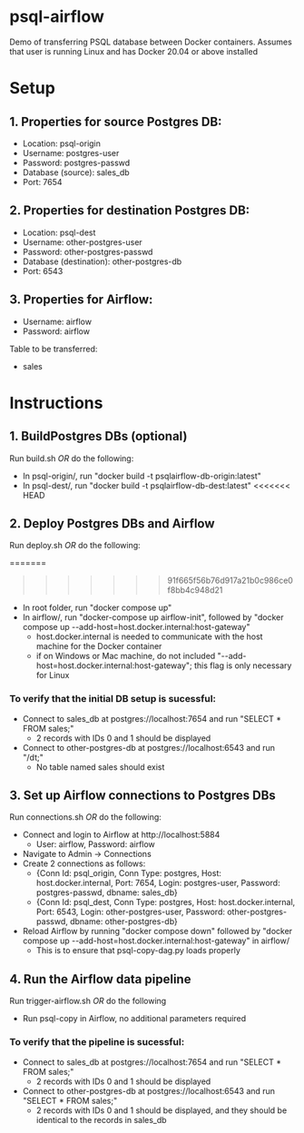 # psql-airflow
 Demo of transferring PSQL database between Docker containers. Assumes that user is running Linux and has Docker 20.04 or above installed

# Setup

## 1. Properties for source Postgres DB:
- Location: psql-origin
- Username: postgres-user
- Password: postgres-passwd
- Database (source): sales_db
- Port: 7654

## 2. Properties for destination Postgres DB:
- Location: psql-dest
- Username: other-postgres-user
- Password: other-postgres-passwd
- Database (destination): other-postgres-db
- Port: 6543

## 3. Properties for Airflow:
- Username: airflow
- Password: airflow

Table to be transferred:
- sales
# Instructions

## 1. BuildPostgres DBs (optional)
Run build.sh *OR* do the following:

- In psql-origin/, run "docker build -t psqlairflow-db-origin:latest" 
- In psql-dest/, run "docker build -t psqlairflow-db-dest:latest" 
<<<<<<< HEAD
## 2. Deploy Postgres DBs and Airflow
Run deploy.sh *OR* do the following:

=======
>>>>>>> 91f665f56b76d917a21b0c986ce0f8bb4c948d21
- In root folder, run "docker compose up"
- In airflow/, run "docker-compose up airflow-init", followed by "docker compose up --add-host=host.docker.internal:host-gateway"
    - host.docker.internal is needed to communicate with the host machine for the Docker container
    - if on Windows or Mac machine, do not included "--add-host=host.docker.internal:host-gateway"; this flag is only necessary for Linux
### To verify that the initial DB setup is sucessful:
- Connect to sales_db at postgres://localhost:7654 and run "SELECT * FROM sales;"
    - 2 records with IDs 0 and 1 should be displayed
- Connect to other-postgres-db at postgres://localhost:6543 and run "/dt;"
    - No table named sales should exist

## 3. Set up Airflow connections to Postgres DBs
Run connections.sh *OR* do the following:

- Connect and login to Airflow at http://localhost:5884
    - User: airflow, Password: airflow
- Navigate to Admin -> Connections
- Create 2 connections as follows:
    - {Conn Id: psql_origin, Conn Type: postgres, Host: host.docker.internal, Port: 7654, Login: postgres-user, Password: postgres-passwd, dbname: sales_db}
    - {Conn Id: psql_dest, Conn Type: postgres, Host: host.docker.internal, Port: 6543, Login: other-postgres-user, Password: other-postgres-passwd, dbname: other-postgres-db}
- Reload Airflow by running "docker compose down" followed by "docker compose up --add-host=host.docker.internal:host-gateway" in airflow/
    - This is to ensure that psql-copy-dag.py loads properly

## 4. Run the Airflow data pipeline
Run trigger-airflow.sh *OR* do the following

- Run psql-copy in Airflow, no additional parameters required

### To verify that the pipeline is sucessful:
- Connect to sales_db at postgres://localhost:7654 and run "SELECT * FROM sales;"
    - 2 records with IDs 0 and 1 should be displayed
- Connect to other-postgres-db at postgres://localhost:6543 and run "SELECT * FROM sales;"
    - 2 records with IDs 0 and 1 should be displayed, and they should be identical to the records in sales_db